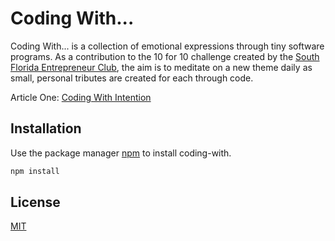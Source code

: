 # Coding With...
Coding With... is a collection of emotional expressions through tiny software programs. As a contribution to the 10 for 10 challenge created by the [South Florida Entrepreneur Club](https://www.sfle.club/), the aim is to meditate on a new theme daily as small, personal tributes are created for each through code. 

Article One: [Coding With Intention](https://gist.github.com/michellebakels/c450da00f257bf1a4ee626ebb66ab276#file-intention-md)

## Installation
Use the package manager [npm](https://www.npmjs.com/) to install coding-with.

```bash
npm install
```

## License
[MIT](https://choosealicense.com/licenses/mit/)
